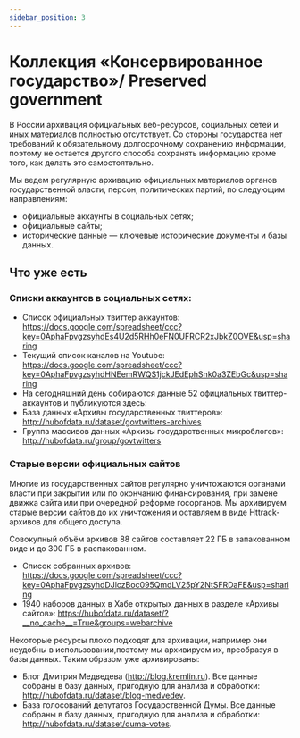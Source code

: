 ```yaml
---
sidebar_position: 3
---
```



# Коллекция «Консервированное государство»/ Preserved government

В России архивация официальных веб-ресурсов, социальных сетей и иных материалов полностью отсутствует. Со стороны государства нет требований к обязательному долгосрочному сохранению информации, поэтому не остается другого способа сохранять информацию кроме того, как делать это самостоятельно.

Мы ведем регулярную архивацию официальных материалов органов государственной власти, персон, политических партий, по следующим направлениям:
- официальные аккаунты в социальных сетях;
- официальные сайты;
- исторические данные — ключевые исторические документы и базы данных.


## Что уже есть

### Списки аккаунтов в социальных сетях:
- Список официальных твиттер аккаунтов: https://docs.google.com/spreadsheet/ccc?key=0AphaFpvgzsyhdEs4U2d5RHh0eFN0UFRCR2xJbkZ0OVE&usp=sharing
- Текущий список каналов на Youtube: https://docs.google.com/spreadsheet/ccc?key=0AphaFpvgzsyhdHNEemRWQS1jckJEdEphSnk0a3ZEbGc&usp=sharing
- На сегодняшний день собираются данные 52 официальных твиттер-аккаунтов и публикуются здесь:
- База данных «Архивы государственных твиттеров»: http://hubofdata.ru/dataset/govtwitters-archives
- Группа массивов данных «Архивы государственных микроблогов»: http://hubofdata.ru/group/govtwitters


### Старые версии официальных сайтов

Многие из государственных сайтов регулярно уничтожаются органами власти при закрытии или по окончанию финансирования, при замене движка сайта или при очередной реформе госорганов. Мы архивируем старые версии сайтов до их уничтожения и оставляем в виде Httrack-архивов для общего доступа.

Совокупный объём архивов 88 сайтов составляет 22 ГБ в запакованном виде и до 300 ГБ в распакованном. 

- Список собранных архивов: https://docs.google.com/spreadsheet/ccc?key=0AphaFpvgzsyhdDJlczBoc095QmdLV25pY2NtSFRDaFE&usp=sharing
- 1940 наборов данных в Хабе открытых данных в разделе «Архивы сайтов»: https://hubofdata.ru/dataset/?__no_cache__=True&groups=webarchive

Некоторые ресурсы плохо подходят для архивации, например они неудобны в использовании,поэтому мы архивируем их, преобразуя в базы данных. Таким образом уже архивированы:
- Блог Дмитрия Медведева (http://blog.kremlin.ru). Все данные собраны в базу данных, пригодную для анализа и обработки: http://hubofdata.ru/dataset/blog-medvedev.
- База голосований депутатов Государственной Думы. Все данные собраны в базу данных, пригодную для анализа и обработки: http://hubofdata.ru/dataset/duma-votes. 
